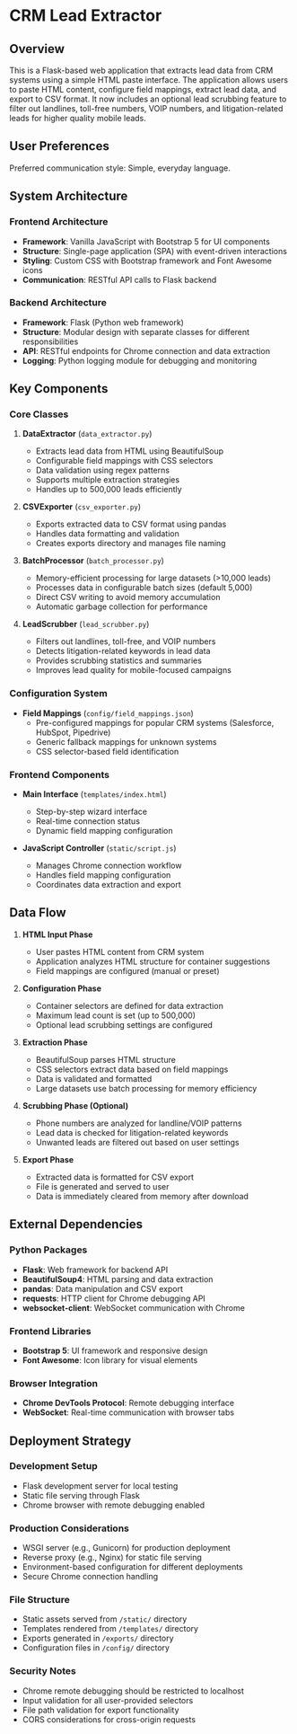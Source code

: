 # CRM Lead Extractor

## Overview

This is a Flask-based web application that extracts lead data from CRM systems using a simple HTML paste interface. The application allows users to paste HTML content, configure field mappings, extract lead data, and export to CSV format. It now includes an optional lead scrubbing feature to filter out landlines, toll-free numbers, VOIP numbers, and litigation-related leads for higher quality mobile leads.

## User Preferences

Preferred communication style: Simple, everyday language.

## System Architecture

### Frontend Architecture
- **Framework**: Vanilla JavaScript with Bootstrap 5 for UI components
- **Structure**: Single-page application (SPA) with event-driven interactions
- **Styling**: Custom CSS with Bootstrap framework and Font Awesome icons
- **Communication**: RESTful API calls to Flask backend

### Backend Architecture
- **Framework**: Flask (Python web framework)
- **Structure**: Modular design with separate classes for different responsibilities
- **API**: RESTful endpoints for Chrome connection and data extraction
- **Logging**: Python logging module for debugging and monitoring

## Key Components

### Core Classes

1. **DataExtractor** (`data_extractor.py`)
   - Extracts lead data from HTML using BeautifulSoup
   - Configurable field mappings with CSS selectors
   - Data validation using regex patterns
   - Supports multiple extraction strategies
   - Handles up to 500,000 leads efficiently

2. **CSVExporter** (`csv_exporter.py`)
   - Exports extracted data to CSV format using pandas
   - Handles data formatting and validation
   - Creates exports directory and manages file naming

3. **BatchProcessor** (`batch_processor.py`)
   - Memory-efficient processing for large datasets (>10,000 leads)
   - Processes data in configurable batch sizes (default 5,000)
   - Direct CSV writing to avoid memory accumulation
   - Automatic garbage collection for performance

4. **LeadScrubber** (`lead_scrubber.py`)
   - Filters out landlines, toll-free, and VOIP numbers
   - Detects litigation-related keywords in lead data
   - Provides scrubbing statistics and summaries
   - Improves lead quality for mobile-focused campaigns

### Configuration System

- **Field Mappings** (`config/field_mappings.json`)
  - Pre-configured mappings for popular CRM systems (Salesforce, HubSpot, Pipedrive)
  - Generic fallback mappings for unknown systems
  - CSS selector-based field identification

### Frontend Components

- **Main Interface** (`templates/index.html`)
  - Step-by-step wizard interface
  - Real-time connection status
  - Dynamic field mapping configuration

- **JavaScript Controller** (`static/script.js`)
  - Manages Chrome connection workflow
  - Handles field mapping configuration
  - Coordinates data extraction and export

## Data Flow

1. **HTML Input Phase**
   - User pastes HTML content from CRM system
   - Application analyzes HTML structure for container suggestions
   - Field mappings are configured (manual or preset)

2. **Configuration Phase**
   - Container selectors are defined for data extraction
   - Maximum lead count is set (up to 500,000)
   - Optional lead scrubbing settings are configured

3. **Extraction Phase**
   - BeautifulSoup parses HTML structure
   - CSS selectors extract data based on field mappings
   - Data is validated and formatted
   - Large datasets use batch processing for memory efficiency

4. **Scrubbing Phase (Optional)**
   - Phone numbers are analyzed for landline/VOIP patterns
   - Lead data is checked for litigation-related keywords
   - Unwanted leads are filtered out based on user settings

5. **Export Phase**
   - Extracted data is formatted for CSV export
   - File is generated and served to user
   - Data is immediately cleared from memory after download

## External Dependencies

### Python Packages
- **Flask**: Web framework for backend API
- **BeautifulSoup4**: HTML parsing and data extraction
- **pandas**: Data manipulation and CSV export
- **requests**: HTTP client for Chrome debugging API
- **websocket-client**: WebSocket communication with Chrome

### Frontend Libraries
- **Bootstrap 5**: UI framework and responsive design
- **Font Awesome**: Icon library for visual elements

### Browser Integration
- **Chrome DevTools Protocol**: Remote debugging interface
- **WebSocket**: Real-time communication with browser tabs

## Deployment Strategy

### Development Setup
- Flask development server for local testing
- Static file serving through Flask
- Chrome browser with remote debugging enabled

### Production Considerations
- WSGI server (e.g., Gunicorn) for production deployment
- Reverse proxy (e.g., Nginx) for static file serving
- Environment-based configuration for different deployments
- Secure Chrome connection handling

### File Structure
- Static assets served from `/static/` directory
- Templates rendered from `/templates/` directory
- Exports generated in `/exports/` directory
- Configuration files in `/config/` directory

### Security Notes
- Chrome remote debugging should be restricted to localhost
- Input validation for all user-provided selectors
- File path validation for export functionality
- CORS considerations for cross-origin requests